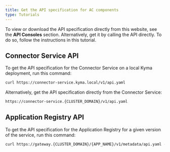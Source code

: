 ```yaml
---
title: Get the API specification for AC components
type: Tutorials
---
```


To view or download the API specification directly from this website, see the **API Consoles** section. Alternatively, get it by calling the API directly. To do so, follow the instructions in this tutorial. 

## Connector Service API

To get the API specification for the Connector Service on a local Kyma deployment, run this command:

```bash
curl https://connector-service.kyma.local/v1/api.yaml
```

Alternatively, get the API specification directly from the Connector Service: 

```bash
https://connector-service.{CLUSTER_DOMAIN}/v1/api.yaml
```

## Application Registry API

To get the API specification for the Application Registry for a given version of the service, run this command:

```bash
curl https://gateway.{CLUSTER_DOMAIN}/{APP_NAME}/v1/metadata/api.yaml -k --cert {APP_CERT} --key {APP_CERTS_KEY}
```